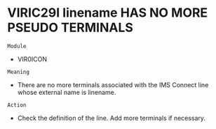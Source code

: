 # VIRIC29I linename HAS NO MORE PSEUDO TERMINALS

`Module`
- VIR0ICON

`Meaning`
- There are no more terminals associated with the IMS Connect line whose external name is linename.

`Action`
- Check the definition of the line. Add more terminals if necessary.
